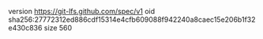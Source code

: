 version https://git-lfs.github.com/spec/v1
oid sha256:27772312ed886cdf15314e4cfb609088f942240a8caec15e206b1f32e430c836
size 560
